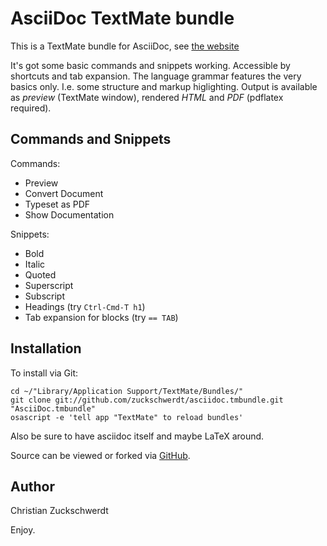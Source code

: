 AsciiDoc TextMate bundle
========================

This is a TextMate bundle for AsciiDoc, see [the website](http://www.methods.co.nz/asciidoc/)

It's got some basic commands and snippets working. Accessible by shortcuts and tab expansion.
The language grammar features the very basics only. I.e. some structure and markup higlighting.
Output is available as *preview* (TextMate window), rendered *HTML* and *PDF* (pdflatex required).

Commands and Snippets
---------------------

Commands:

 - Preview
 - Convert Document
 - Typeset as PDF
 - Show Documentation

Snippets:

 - Bold
 - Italic
 - Quoted
 - Superscript
 - Subscript
 - Headings (try `Ctrl-Cmd-T h1`)
 - Tab expansion for blocks (try `== TAB`)

Installation
------------

To install via Git:

    cd ~/"Library/Application Support/TextMate/Bundles/"
    git clone git://github.com/zuckschwerdt/asciidoc.tmbundle.git "AsciiDoc.tmbundle"
    osascript -e 'tell app "TextMate" to reload bundles'

Also be sure to have asciidoc itself and maybe LaTeX around.

Source can be viewed or forked via [GitHub](http://github.com/zuckschwerdt/asciidoc.tmbundle/tree/master).

Author
------

Christian Zuckschwerdt

Enjoy.
